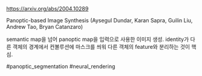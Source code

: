https://arxiv.org/abs/2004.10289

Panoptic-based Image Synthesis (Aysegul Dundar, Karan Sapra, Guilin Liu, Andrew Tao, Bryan Catanzaro)

semantic map을 넘어 panoptic map을 입력으로 사용한 이미지 생성. identity가 다른 객체의 경계에서 컨볼루션에 마스크를 씌워 다른 객체의 feature와 분리하는 것이 핵심.

#panoptic_segmentation #neural_rendering 
